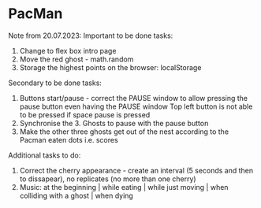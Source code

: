 # PacMan

Note from 20.07.2023:
Important to be done tasks:
1. Change to flex box intro page 
2. Move the red ghost - math.random
3. Storage the highest points on the browser: localStorage

Secondary to be done tasks:
1. Buttons start/pause - correct the PAUSE window to allow pressing the pause button even having the PAUSE window  Top left button is not able to be pressed if space pause is pressed
2. Synchronise the 3. Ghosts to pause with the pause button 
3. Make the other three ghosts get out of the nest according to the Pacman eaten dots i.e. scores

Additional tasks to do:
1. Correct the cherry appearance  - create an interval (5 seconds and then to dissapear), no replicates (no more than one cherry)
2. Music: at the beginning | while eating | while just moving | when colliding with a ghost | when dying 

